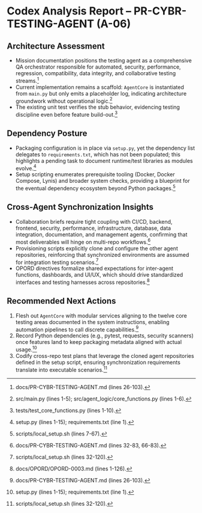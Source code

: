 # Codex Analysis Report – PR-CYBR-TESTING-AGENT (A-06)

## Architecture Assessment
- Mission documentation positions the testing agent as a comprehensive QA orchestrator responsible for automated, security, performance, regression, compatibility, data integrity, and collaborative testing streams.[^system-core]
- Current implementation remains a scaffold: `AgentCore` is instantiated from `main.py` but only emits a placeholder log, indicating architecture groundwork without operational logic.[^runtime]
- The existing unit test verifies the stub behavior, evidencing testing discipline even before feature build-out.[^tests]

## Dependency Posture
- Packaging configuration is in place via `setup.py`, yet the dependency list delegates to `requirements.txt`, which has not been populated; this highlights a pending task to document runtime/test libraries as modules evolve.[^deps]
- Setup scripting enumerates prerequisite tooling (Docker, Docker Compose, Lynis) and broader system checks, providing a blueprint for the eventual dependency ecosystem beyond Python packages.[^setup-context]

## Cross-Agent Synchronization Insights
- Collaboration briefs require tight coupling with CI/CD, backend, frontend, security, performance, infrastructure, database, data integration, documentation, and management agents, confirming that most deliverables will hinge on multi-repo workflows.[^system-collab]
- Provisioning scripts explicitly clone and configure the other agent repositories, reinforcing that synchronized environments are assumed for integration testing scenarios.[^setup-clone]
- OPORD directives formalize shared expectations for inter-agent functions, dashboards, and UI/UX, which should drive standardized interfaces and testing harnesses across repositories.[^opord]

## Recommended Next Actions
1. Flesh out `AgentCore` with modular services aligning to the twelve core testing areas documented in the system instructions, enabling automation pipelines to call discrete capabilities.[^system-core]
2. Record Python dependencies (e.g., pytest, requests, security scanners) once features land to keep packaging metadata aligned with actual usage.[^deps]
3. Codify cross-repo test plans that leverage the cloned agent repositories defined in the setup script, ensuring synchronization requirements translate into executable scenarios.[^setup-clone]

[^system-core]: docs/PR-CYBR-TESTING-AGENT.md (lines 26-103).
[^runtime]: src/main.py (lines 1-5); src/agent_logic/core_functions.py (lines 1-6).
[^tests]: tests/test_core_functions.py (lines 1-10).
[^deps]: setup.py (lines 1-15); requirements.txt (line 1).
[^setup-context]: scripts/local_setup.sh (lines 7-67).
[^system-collab]: docs/PR-CYBR-TESTING-AGENT.md (lines 32-83, 66-83).
[^setup-clone]: scripts/local_setup.sh (lines 32-120).
[^opord]: docs/OPORD/OPORD-0003.md (lines 1-126).
